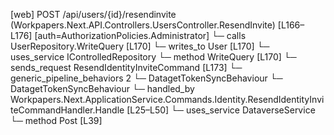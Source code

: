 [web] POST /api/users/{id}/resendinvite  (Workpapers.Next.API.Controllers.UsersController.ResendInvite)  [L166–L176] [auth=AuthorizationPolicies.Administrator]
  └─ calls UserRepository.WriteQuery [L170]
  └─ writes_to User [L170]
  └─ uses_service IControlledRepository<User>
    └─ method WriteQuery [L170]
  └─ sends_request ResendIdentityInviteCommand [L173]
    └─ generic_pipeline_behaviors 2
      └─ DatagetTokenSyncBehaviour
      └─ DatagetTokenSyncBehaviour
    └─ handled_by Workpapers.Next.ApplicationService.Commands.Identity.ResendIdentityInviteCommandHandler.Handle [L25–L50]
      └─ uses_service DataverseService
        └─ method Post [L39]

